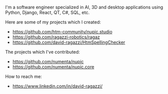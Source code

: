 I'm a software engineer specialized in AI, 3D and desktop applications using Python, Django, React, QT, C#, SQL, etc.

Here are some of my projects which I created:
* https://github.com/htm-community/nupic.studio
* https://github.com/ragazzi-robotics/ragaz
* https://github.com/david-ragazzi/HtmSpellingChecker

The projects which I've contributed:
* https://github.com/numenta/nupic
* https://github.com/numenta/nupic.core

How to reach me:
* https://www.linkedin.com/in/david-ragazzi/
